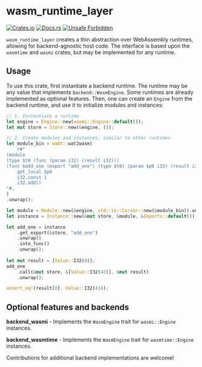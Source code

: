 # wasm_runtime_layer

[![Crates.io](https://img.shields.io/crates/v/wasm_runtime_layer.svg)](https://crates.io/crates/wasm_runtime_layer)
[![Docs.rs](https://docs.rs/wasm_runtime_layer/badge.svg)](https://docs.rs/wasm_runtime_layer)
[![Unsafe Forbidden](https://img.shields.io/badge/unsafe-forbidden-success.svg)](https://github.com/rust-secure-code/safety-dance/)

`wasm_runtime_layer` creates a thin abstraction over WebAssembly runtimes, allowing for backend-agnostic host code. The interface is based upon the `wasmtime` and `wasmi` crates, but may be implemented for any runtime.

## Usage

To use this crate, first instantiate a backend runtime. The runtime may be any
value that implements `backend::WasmEngine`. Some runtimes are already implemented as optional features.
Then, one can create an `Engine` from the backend runtime, and use it to initialize modules and instances:

```rust
// 1. Instantiate a runtime
let engine = Engine::new(wasmi::Engine::default());
let mut store = Store::new(&engine, ());

// 2. Create modules and instances, similar to other runtimes
let module_bin = wabt::wat2wasm(
    r#"
(module
(type $t0 (func (param i32) (result i32)))
(func $add_one (export "add_one") (type $t0) (param $p0 i32) (result i32)
    get_local $p0
    i32.const 1
    i32.add))
"#,
)
.unwrap();

let module = Module::new(&engine, std::io::Cursor::new(&module_bin)).unwrap();
let instance = Instance::new(&mut store, &module, &Imports::default()).unwrap();

let add_one = instance
    .get_export(&store, "add_one")
    .unwrap()
    .into_func()
    .unwrap();
        
let mut result = [Value::I32(0)];
add_one
    .call(&mut store, &[Value::I32(42)], &mut result)
    .unwrap();

assert_eq!(result[0], Value::I32(43));
```

## Optional features and backends

**backend_wasmi** - Implements the `WasmEngine` trait for `wasmi::Engine` instances.

**backend_wasmtime** - Implements the `WasmEngine` trait for `wasmtime::Engine` instances.

Contributions for additional backend implementations are welcome!